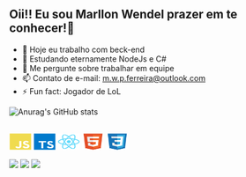 ## Oii!! Eu sou Marllon Wendel prazer em te conhecer!👋

- 🔭 Hoje eu trabalho com beck-end
- 🌱 Estudando eternamente NodeJs e C#
- 💬 Me pergunte sobre trabalhar em equipe
- 📫 Contato de e-mail: m.w.p.ferreira@outlook.com
- ⚡ Fun fact: Jogador de LoL

![Anurag's GitHub stats](https://github-readme-stats.vercel.app/api?username=Marllon-Wendel2&show_icons=true&theme=dark#gh-dark-mode-only) 

<div style="display: inline_block"><br>
  <img align="center" alt="Js" height="30" width="40" src="https://raw.githubusercontent.com/devicons/devicon/master/icons/javascript/javascript-plain.svg">
  <img align="center" alt="Ts" height="30" width="40" src="https://raw.githubusercontent.com/devicons/devicon/master/icons/typescript/typescript-plain.svg">
  <img align="center" alt="React" height="30" width="40" src="https://raw.githubusercontent.com/devicons/devicon/master/icons/react/react-original.svg">
  <img align="center" alt="HTML" height="30" width="40" src="https://raw.githubusercontent.com/devicons/devicon/master/icons/html5/html5-original.svg">
  <img align="center" alt="CSS" height="30" width="40" src="https://raw.githubusercontent.com/devicons/devicon/master/icons/css3/css3-original.svg"> 
</div>  
<br>
<div> 
  <a href="https://www.instagram.com/marllon0306/" target="_blank"><img src="https://img.shields.io/badge/-Instagram-%23E4405F?style=for-the-badge&logo=instagram&logoColor=white" target="_blank"></a>
 	<a href="https://www.twitch.tv/itsumonitor" target="_blank"><img src="https://img.shields.io/badge/Twitch-9146FF?style=for-the-badge&logo=twitch&logoColor=white" target="_blank"></a>
  <a href = "mailto:m.w.p.ferreira@outlook.com"><img src="https://img.shields.io/badge/-Gmail-%23333?style=for-the-badge&logo=gmail&logoColor=white" target="_blank"></a>  
</div>
